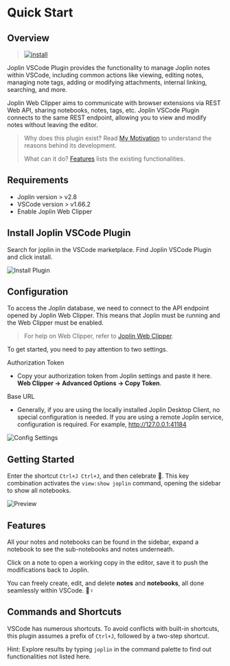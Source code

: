# Quick Start

## Overview

> [![install](https://img.shields.io/visual-studio-marketplace/i/rxliuli.joplin-vscode-plugin)](https://marketplace.visualstudio.com/items?itemName=rxliuli.joplin-vscode-plugin&ssr=false#overview)

Joplin VSCode Plugin provides the functionality to manage Joplin notes within VSCode, including common actions like viewing, editing notes, managing note tags, adding or modifying attachments, internal linking, searching, and more.

Joplin Web Clipper aims to communicate with browser extensions via REST Web API, sharing notebooks, notes, tags, etc. Joplin VSCode Plugin connects to the same REST endpoint, allowing you to view and modify notes without leaving the editor.

> Why does this plugin exist? Read [My Motivation](./faq.md) to understand the reasons behind its development.
>
> What can it do? [Features](./feature.md) lists the existing functionalities.

## Requirements

- Joplin version > v2.8
- VSCode version > v1.66.2
- Enable Joplin Web Clipper

## Install Joplin VSCode Plugin

Search for joplin in the VSCode marketplace. Find Joplin VSCode Plugin and click install.

![Install Plugin](/images/install-plugin.png)

## Configuration

To access the Joplin database, we need to connect to the API endpoint opened by Joplin Web Clipper. This means that Joplin must be running and the Web Clipper must be enabled.

> For help on Web Clipper, refer to [Joplin Web Clipper](https://joplinapp.org/clipper/).

To get started, you need to pay attention to two settings.

Authorization Token

- Copy your authorization token from Joplin settings and paste it here.
  **Web Clipper -> Advanced Options -> Copy Token**.

Base URL

- Generally, if you are using the locally installed Joplin Desktop Client, no special configuration is needed. If you are using a remote Joplin service, configuration is required.
  For example, <http://127.0.0.1:41184>

![Config Settings](/images/joplin-settings.png)

## Getting Started

Enter the shortcut `Ctrl+J Ctrl+J`, and then celebrate :tada:. This key combination activates the `view:show joplin` command, opening the sidebar to show all notebooks.

![Preview](https://cdn.jsdelivr.net/gh/rxliuli/img-bed/20200623085740.png)

## Features

All your notes and notebooks can be found in the sidebar, expand a notebook to see the sub-notebooks and notes underneath.

Click on a note to open a working copy in the editor, save it to push the modifications back to Joplin.

You can freely create, edit, and delete **notes** and **notebooks**, all done seamlessly within VSCode. 🦸♀️

## Commands and Shortcuts

VSCode has numerous shortcuts. To avoid conflicts with built-in shortcuts, this plugin assumes a prefix of `Ctrl+J`, followed by a two-step shortcut.

Hint: Explore results by typing `joplin` in the command palette to find out functionalities not listed here.
